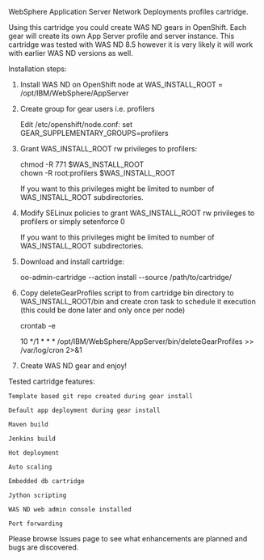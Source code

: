 WebSphere Application Server Network Deployments profiles cartridge.

Using this cartridge you could create WAS ND gears in OpenShift. Each gear will create its own App Server profile and server instance. 
This cartridge was tested with WAS ND 8.5 however it is very likely it will work with earlier WAS ND versions as well. 

Installation steps:

1. Install WAS ND on OpenShift node at WAS_INSTALL_ROOT = /opt/IBM/WebSphere/AppServer

2. Create group for gear users i.e. profilers

	Edit /etc/openshift/node.conf: set GEAR_SUPPLEMENTARY_GROUPS=profilers

3. Grant WAS_INSTALL_ROOT rw privileges to profilers:

	chmod -R 771 $WAS_INSTALL_ROOT                   
	chown -R root:profilers $WAS_INSTALL_ROOT    

	If you want to this privileges might be limited to number of WAS_INSTALL_ROOT subdirectories.

4. Modify SELinux policies to grant WAS_INSTALL_ROOT rw privileges to profilers or simply setenforce 0

	If you want to this privileges might be limited to number of WAS_INSTALL_ROOT subdirectories.

5. Download and install cartridge:

	oo-admin-cartridge --action install --source /path/to/cartridge/

6. Copy deleteGearProfiles script to from cartridge bin directory to WAS_INSTALL_ROOT/bin and create cron task to schedule it execution (this could be done later and only once per node)

	crontab -e

	10 */1 * * * /opt/IBM/WebSphere/AppServer/bin/deleteGearProfiles >> /var/log/cron 2>&1 

7. Create WAS ND gear and enjoy!

Tested cartridge features:

	Template based git repo created during gear install

	Default app deployment during gear install

	Maven build

	Jenkins build

	Hot deployment

	Auto scaling

	Embedded db cartridge

	Jython scripting

	WAS ND web admin console installed

	Port forwarding

Please browse Issues page to see what enhancements are planned and bugs are discovered.
 